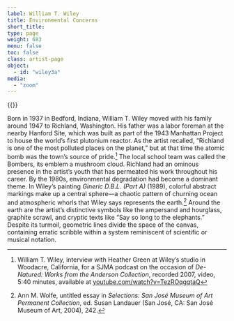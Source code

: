 ```yaml
---
label: William T. Wiley
title: Environmental Concerns
short_title:
type: page
weight: 683
menu: false
toc: false
class: artist-page
object:
  - id: "wiley3a"
media:
  - "zoom"
---
```


{{<q-figure id="wiley3a" >}}

Born in 1937 in Bedford, Indiana, William T. Wiley moved with his family around 1947 to Richland, Washington. His father was a labor foreman at the nearby Hanford Site, which was built as part of the 1943 Manhattan Project to house the world’s first plutonium reactor. As the artist recalled, “Richland is one of the most polluted places on the planet,” but at that time the atomic bomb was the town’s source of pride.[^1] The local school team was called the Bombers, its emblem a mushroom cloud. Richland had an ominous presence in the artist’s youth that has permeated his work throughout his career. By the 1980s, environmental degradation had become a dominant theme. In Wiley’s painting *Gineric D.B.L. (Part A)* (1989), colorful abstract markings make up a central sphere—a chaotic pattern of churning ocean and atmospheric whorls that Wiley says represents the earth.[^2] Around the earth are the artist’s distinctive symbols like the ampersand and hourglass, graphite scrawl, and cryptic texts like “Say so long to the elephants.” Despite its turmoil, geometric lines divide the space of the canvas, containing erratic scribble within a system reminiscent of scientific or musical notation.

[^1]: William T. Wiley, interview with Heather Green at Wiley’s studio in Woodacre, California, for a SJMA podcast on the occasion of *De-Natured: Works from the Anderson Collection*, recorded 2007, video, 5:40 minutes, available at [youtube.com/watch?v=TezROqgqtaQ](https://www.youtube.com/watch?v=TezROqgqtaQ)

[^2]: Ann M. Wolfe, untitled essay in *Selections: San José* *Museum of Art Permanent Collection*, ed. Susan Landauer (San José, CA: San José Museum of Art, 2004), 242.
